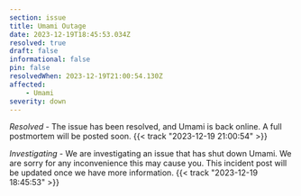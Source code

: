 ```yaml
---
section: issue
title: Umami Outage
date: 2023-12-19T18:45:53.034Z
resolved: true
draft: false
informational: false
pin: false
resolvedWhen: 2023-12-19T21:00:54.130Z
affected:
    - Umami
severity: down
---
```

*Resolved* - The issue has been resolved, and Umami is back online. A full postmortem will be posted soon. {{< track "2023-12-19 21:00:54" >}}

*Investigating* - We are investigating an issue that has shut down Umami. We are sorry for any inconvenience this may cause you. This incident post will be updated once we have more information. {{< track "2023-12-19 18:45:53" >}}